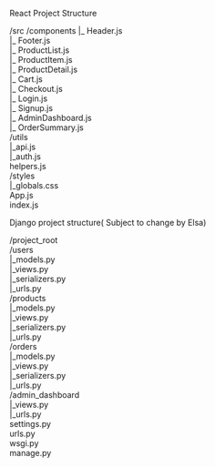 React Project Structure

/src
    /components
      |_ Header.js<br>
      |_  Footer.js <br>
      |_  ProductList.js<br>
      |_  ProductItem.js <br>
      |_  ProductDetail.js<br>
      |_  Cart.js <br>
      |_  Checkout.js <br>
      |_  Login.js <br>
      |_  Signup.js<br>
      |_  AdminDashboard.js<br>
      |_  OrderSummary.js<br>
    /utils<br>
        |_api.js<br>
        |_auth.js<br>
        helpers.js<br>
    /styles<br>
        |_globals.css<br>
    App.js<br>
    index.js<br>

Django project structure( Subject to change by Elsa)<br>

/project_root<br>
    /users<br>
        |_models.py<br>
        |_views.py<br>
        |_serializers.py<br>
        |_urls.py<br>
    /products<br>
        |_models.py<br>
        |_views.py<br>
        |_serializers.py<br>
        |_urls.py<br>
    /orders<br>
        |_models.py<br>
        |_views.py<br>
        |_serializers.py<br>
        |_urls.py<br>
    /admin_dashboard<br>
        |_views.py<br>
        |_urls.py<br>
    settings.py<br>
    urls.py<br>
    wsgi.py<br>
    manage.py<br>
